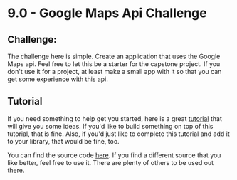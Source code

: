 # 9.0 - Google Maps Api Challenge

## Challenge:

The challenge here is simple. Create an application that uses the Google Maps api. Feel free to let this be a starter for the capstone project. If you don't use it for a project, at least make a small app with it so that you can get some experience with this api.

## Tutorial

If you need something to help get you started, here is a great [tutorial](https://www.fullstackreact.com/articles/how-to-write-a-google-maps-react-component/) that will give you some ideas. If you'd like to build something on top of this tutorial, that is fine. Also, if you'd just like to complete this tutorial and add it to your library, that would be fine, too.

You can find the source code [here](https://fullstackreact.github.io/google-maps-react/#/?_k=p7bidm). If you find a different source that you like better, feel free to use it. There are plenty of others to be used out there.

